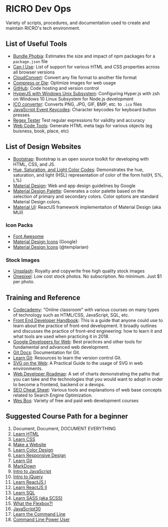 # RICRO Dev Ops

Variety of scripts, procedures, and documentation used to create and maintain RICRO's tech environment.

## List of Useful Tools

- [Bundle Phobia](https://bundlephobia.com/): Estimates the size and impact of npm packages for a `package.json` file
- [Can I Use](https://caniuse.com/): List of support for various HTML and CSS properties across all browser versions
- [CloudConvert](https://cloudconvert.com/): Convert any file format to another file format
- [Compress or Die](https://compress-or-die.com/): Optimize images for web usage
- [GitHub](https://github.com/): Code hosting and version control
- [HyperJS with Windows Unix Subsystem](https://gist.github.com/dlennox24/01903f5e622d0c849d6ec28e48a018d2): Configuring Hyper.js with zsh on Windows 10 Linux Subsystem for Node.js development
- [ICO converter](https://www.icoconverter.com/): Converts PNG, JPG, GIF, BMP, etc. to `.ico` files
- [JavaScript Event Keycodes](http://keycode.info/): Character keycodes for keyboard button presses
- [Regex Tester](https://regex101.com/) Test regular expressions for validity and accuracy
- [Web Code Tools](https://webcode.tools/open-graph-generator): Generate HTML meta tags for various objects (eg buisness, book, place, etc)

## List of Design Websites

- [Bootstrap](https://getbootstrap.com/): Bootstrap is an open source toolkit for developing with HTML, CSS, and JS.
- [Hue, Saturation, and Light Color Codes](https://www.december.com/html/spec/colorhsl.html): Demonstrates the hue, saturation, and light (HSL) representation of color of the form hsl(H, S%, L%)
- [Material Design](https://material.io/): Web and app design guidelines by Google
- [Material Design Palette](https://www.materialpalette.com): Generates a color palette based on the selection of primary and secondary colors. Color options are standard Material Design colors.
- [Material UI](https://material-ui.com): ReactJS framework implementaiton of Material Design (aka MUI)

### Icon Packs

- [Font Awesome](https://fontawesome.com/)
- [Material Design Icons](https://material.io/tools/icons/) (Google)
- [Material Design Icons](http://materialdesignicons.com/) (@templarian)

### Stock Images

- [Unsplash](https://unsplash.com/): Royalty and copywrite free high quality stock images
- [Onepixel](https://www.onepixel.com/): Low cost stock photos. No subscription. No minimum. Just \$1 per photo.

## Training and Reference

- [Codecademy](https://www.codecademy.com/learn): "Online classroom" with various courses on many types of technology such as HTML/CSS, JavaScript, SQL, etc.
- [Front End Developer Handbook](https://frontendmasters.com/books/front-end-handbook/2018/): This is a guide that anyone could use to learn about the practice of front-end development. It broadly outlines and discusses the practice of front-end engineering: how to learn it and what tools are used when practicing it in 2018.
- [Google Developers for Web](https://developers.google.com/web/): Best practices and other tools for fundamental and advanced web development.
- [Git Docs](https://git-scm.com/docs): Documentation for Git.
- [Learn Git](http://try.github.io/): Resources to learn the version control Git.
- [SVG on the Web](https://svgontheweb.com/): A Practical Guide to the usage of SVG in web environments.
- [Web Developer Roadmap](https://github.com/kamranahmedse/developer-roadmap): A set of charts demonstrating the paths that you can take and the technologies that you would want to adopt in order to become a frontend, backend or a devops.
- [SEO Cheat Sheet](https://d2eeipcrcdle6.cloudfront.net/seo-cheat-sheet.pdf): Various tools and explanations of web base concepts related to Search Engine Optimization.
- [Wes Bos](https://wesbos.com/courses/): Variety of free and paid web development courses

## Suggested Course Path for a beginner

1. Document, Document, DOCUMENT EVERYTHING
1. [Learn HTML](https://www.codecademy.com/learn/learn-html)
1. [Learn CSS](https://www.codecademy.com/learn/learn-css)
1. [Make a Website](https://www.codecademy.com/learn/make-a-website)
1. [Learn Color Design](https://www.codecademy.com/learn/learn-color-design)
1. [Learn Responsive Design](https://www.codecademy.com/learn/learn-responsive-design)
1. [Learn Git](https://www.codecademy.com/learn/learn-git)
1. [MarkDown](https://masteringmarkdown.com/)
1. [Intro to JavaScript](https://www.codecademy.com/learn/introduction-to-javascript)
1. [Intro to jQuery](https://www.codecademy.com/learn/learn-jquery)
1. [Learn ReactJS I](https://www.codecademy.com/learn/react-101)
1. [Learn ReactJS II](https://www.codecademy.com/learn/react-102)
1. [Learn SQL](https://www.codecademy.com/learn/learn-sql)
1. [Learn SASS (aka SCSS)](https://www.codecademy.com/learn/learn-sass)
1. [What the Flexbox?!](https://flexbox.io/)
1. [JavaScript30](https://javascript30.com/)
1. [Learn the Command Line](https://www.codecademy.com/learn/learn-the-command-line)
1. [Command Line Power User](https://commandlinepoweruser.com/)
